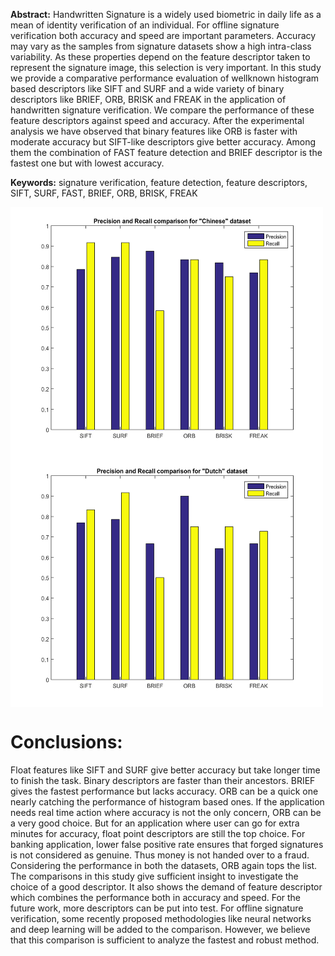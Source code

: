 **Abstract:** Handwritten Signature is a widely used biometric in daily life as a mean of identity verification of an individual. For offline signature verification both accuracy and speed are important parameters. Accuracy may vary as the samples from signature datasets show a high intra-class variability. As these properties depend on the feature descriptor taken to represent the signature image, this selection is very important. In this study we provide a comparative performance evaluation of wellknown histogram based descriptors like SIFT and SURF and a wide variety of binary descriptors like BRIEF, ORB, BRISK and FREAK in the application of handwritten signature verification. We compare the performance of these feature descriptors against speed and accuracy. After the experimental analysis we have observed that binary features like ORB is faster with moderate accuracy but SIFT-like descriptors give better accuracy. Among them the combination of FAST feature detection and BRIEF descriptor is the fastest one but with lowest accuracy. 

**Keywords:** signature verification, feature detection, feature descriptors, SIFT, SURF, FAST, BRIEF, ORB, BRISK, FREAK

<img src="Doc/Result%20Output/precision_recall_Chinese.png" align="center" alt="Precision and Recall Chinese" width="500" height="400">
<img src="Doc/Result%20Output/precision_recall_Dutch.png" align="center" alt="Precision and Recall Chinese" width="500" height="400">

# Conclusions: 
Float features like SIFT and SURF give better accuracy but take longer time to finish the task. Binary descriptors are faster than their ancestors. BRIEF gives the fastest performance but lacks accuracy. ORB can be a quick one nearly catching the performance of histogram based ones. If the application needs real time action where accuracy is not the only concern, ORB can be a very good choice. But for an application where user can go for extra minutes for accuracy, float point descriptors are still the top choice. For banking application, lower false positive rate ensures that forged signatures is not considered as genuine. Thus money is not handed over to a fraud. Considering the performance in both the datasets, ORB
again tops the list.
The comparisons in this study give sufficient insight to investigate the choice of a good descriptor. It also shows the demand of feature descriptor which combines the performance both in accuracy and speed. For the future work, more descriptors can be put into test. For offline signature verification, some recently proposed methodologies like neural networks and deep learning will be added to the comparison. However, we believe that this comparison is sufficient to analyze the fastest and robust method.

